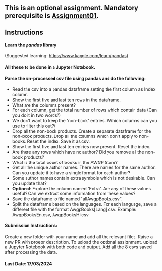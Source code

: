 ## This is an optional assignment. Mandatory prerequisite is [Assignment01](https://github.com/shailbala/DSVV-MCA25-TestProject/tree/main/Assignment_01).

## Instructions

#### Learn the _pandas_ library
(Suggested learning: https://www.kaggle.com/learn/pandas)

#### All these to be done in a Jupyter Notebook.

#### Parse the un-processed csv file using pandas and do the following:
* Read the csv into a pandas dataframe setting the first column as Index column.
* Show the first five and last ten rows in the dataframe.
* What are the columns present?
* For each column, get the total number of rows which contain data (Can you do it in two words?)
* We don't want to keep the 'non-book' entries. (Which columns can you use to filter this out?)
* Drop all the non-book products. Create a separate dataframe for the non-book products. Drop all the columns which don't apply to non-books. Reset the index. Save it as csv.
* Show the first five and last ten entries now present. Reset the index.
* Are there any rows which have no author? Did you remove all the non-book products?
* What is the total count of books in the AWGP Store?
* Get all the unique author names. There are names for the same author. Can you update it to have a single format for each author?
* Some author names contain extra symbols which is not desirable. Can you update that?
* **Optional**: Explore the column named 'Extra'. Are any of these values useful? Can we extract some information from these values?
* Save the dataframe to file named "allAwgpBooks.csv".
* Split the dataframe based on the languages. For each language, save a different file with the format AwgpBooks[Lang].csv. Example: AwgpBooksEn.csv, AwgpBooksHi.csv

#### Submission Instructions:
Create a new folder with your name and add all the relevant files. Raise a new PR with proepr description.
To upload the optional assignment, upload a Jupyter Notebook with both code and output. Add all the 8 csvs saved after processing the data.

#### Last Date: 17/03/2024
